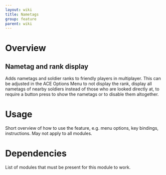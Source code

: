 ```yaml
---
layout: wiki
title: Nametags
group: feature
parent: wiki
---
```


# Overview

## Nametag and rank display
Adds nametags and soldier ranks to friendly players in multiplayer. This can be adjusted in the ACE Options Menu to not display the rank, display all nametags of nearby soldiers instead of those who are looked directly at, to require a button press to show the nametags or to disable them altogether.


# Usage

Short overview of how to use the feature, e.g. menu options, key bindings, 
instructions. May not apply to all modules.


# Dependencies

List of modules that must be present for this module to work.
